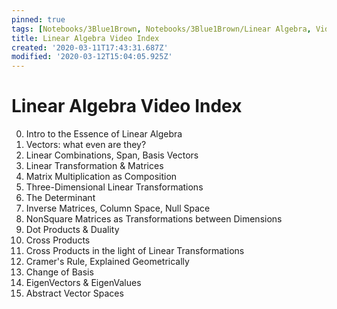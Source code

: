 ```yaml
---
pinned: true
tags: [Notebooks/3Blue1Brown, Notebooks/3Blue1Brown/Linear Algebra, Video]
title: Linear Algebra Video Index
created: '2020-03-11T17:43:31.687Z'
modified: '2020-03-12T15:04:05.925Z'
---
```


# Linear Algebra Video Index

0. Intro to the Essence of Linear Algebra
1. Vectors: what even are they?
2. Linear Combinations, Span, Basis Vectors
3. Linear Transformation & Matrices
4. Matrix Multiplication as Composition
5. Three-Dimensional Linear Transformations
6. The Determinant
7. Inverse Matrices, Column Space, Null Space
8. NonSquare Matrices as Transformations between Dimensions
9. Dot Products & Duality
10. Cross Products
11. Cross Products in the light of Linear Transformations
12. Cramer's Rule, Explained Geometrically
13. Change of Basis
14. EigenVectors & EigenValues
15. Abstract Vector Spaces
